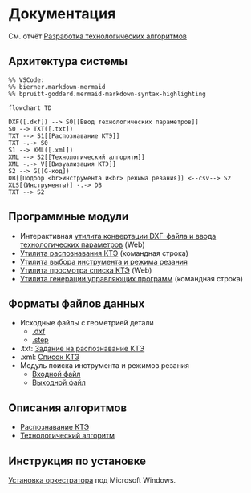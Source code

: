 # Документация

См. отчёт
[Разработка технологических алгоритмов](<Разработка технологических алгоритмов.docx>)

## Архитектура системы

```mermaid
%% VSCode:
%% bierner.markdown-mermaid
%% bpruitt-goddard.mermaid-markdown-syntax-highlighting

flowchart TD

DXF([.dxf]) --> S0[[Ввод технологических параметров]]
S0 --> TXT([.txt])
TXT --> S1[[Распознавание КТЭ]]
TXT -.-> S0
S1 --> XML([.xml])
XML --> S2[[Технологический алгоритм]]
XML -.-> V[[Визуализация КТЭ]]
S2 --> G([G-код])
DB[[Подбор <br>инструмента и<br> режима резания]] <--csv--> S2
XLS[(Инструменты)] -.-> DB
TXT --> S2

```

## Программные модули
+ Интерактивная [утилита конвертации DXF-файла и ввода технологических параметров][input] (Web)
+ [Утилита распознавания КТЭ](cpp/) (командная строка)
+ [Утилита выбора инструмента и режима резания](tooling/)
+ [Утилита просмотра списка КТЭ][view] (Web)
+ [Утилита генерации управляющих программ][ncp] (командная строка)

[input]: node/input.md
[view]:  node/view.md
[ncp]:   node/ncp.md

## Форматы файлов данных

+ Исходные файлы с геометрией детали
  - [.dxf][DXF]
  - [.step][STEP]
+ .txt: [Задание на распознавание КТЭ][txt]
+ .xml: [Список КТЭ][kte]
+ Модуль поиска инструмента и режимов резания
  - [Входной файл](tooling/in.md)
  - [Выходной файл](tooling/out.md)

[DXF]: http://images.autodesk.com/adsk/files/autocad_2012_pdf_dxf-reference_enu.pdf
[STEP]: https://www.loc.gov/preservation/digital/formats/fdd/fdd000448.shtml
[txt]: rec/input.md
[kte]: rec/RecognitionResultFileFormat.docx

## Описания алгоритмов

- [Распознавание КТЭ](rec)
- [Технологический алгоритм](lathe)

## Инструкция по установке

[Установка оркестратора](node/orchestra.md)
под Microsoft Windows.
